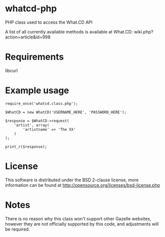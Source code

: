 whatcd-php
==========

PHP class used to access the What.CD API

A list of all currently available methods is available at What.CD: wiki.php?action=article&id=998

Requirements
=============
libcurl

Example usage
=============

	require_once('whatcd.class.php');

	$WhatCD = new WhatCD('USERNAME_HERE', 'PASSWORD_HERE');

	$response = $WhatCD->request(
		'artist', array(
			'artistname' => 'The XX'
		)
	);

	print_r($response);
	
	

License
==========
This software is distributed under the BSD 2-clause license, more information can be found at http://opensource.org/licenses/bsd-license.php


Notes
=========

There is no reason why this class won't support other Gazelle websites, however they are not officially supported by this code, and adjustments will be required.
